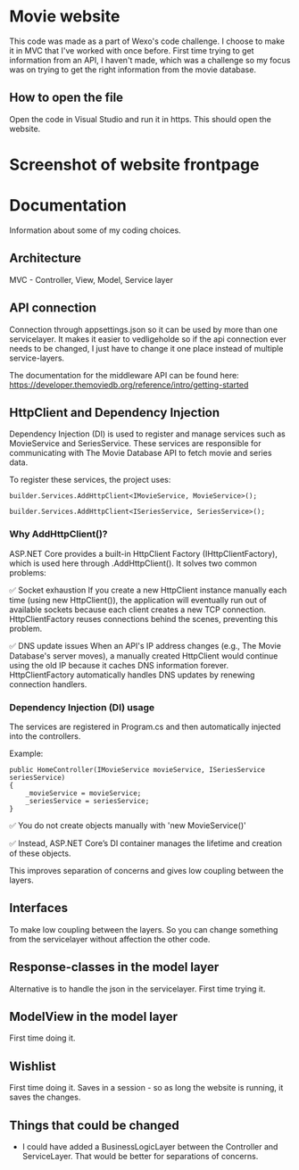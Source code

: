 # Movie website
This code was made as a part of Wexo's code challenge. I choose to make it in MVC that I've worked with once before. First time trying to get information from an API, I haven't made, which was a challenge so my focus was on trying to get the right information from the movie database.

## How to open the file
Open the code in Visual Studio and run it in https. This should open the website.

# Screenshot of website frontpage


# Documentation
Information about some of my coding choices.

## Architecture
MVC - Controller, View, Model, Service layer

## API connection
Connection through appsettings.json so it can be used by more than one servicelayer. It makes it easier to vedligeholde so if the api connection ever needs to be changed, I just have to change it one place instead of multiple service-layers.

The documentation for the middleware API can be found here: https://developer.themoviedb.org/reference/intro/getting-started 

## HttpClient and Dependency Injection
Dependency Injection (DI) is used to register and manage services such as MovieService and SeriesService. These services are responsible for communicating with The Movie Database API to fetch movie and series data.

To register these services, the project uses:

```
builder.Services.AddHttpClient<IMovieService, MovieService>();

builder.Services.AddHttpClient<ISeriesService, SeriesService>();
```

### Why AddHttpClient()?
ASP.NET Core provides a built-in HttpClient Factory (IHttpClientFactory), which is used here through .AddHttpClient(). It solves two common problems:

✅ Socket exhaustion
If you create a new HttpClient instance manually each time (using new HttpClient()), the application will eventually run out of available sockets because each client creates a new TCP connection. HttpClientFactory reuses connections behind the scenes, preventing this problem.

✅ DNS update issues
When an API's IP address changes (e.g., The Movie Database's server moves), a manually created HttpClient would continue using the old IP because it caches DNS information forever. HttpClientFactory automatically handles DNS updates by renewing connection handlers.

### Dependency Injection (DI) usage
The services are registered in Program.cs and then automatically injected into the controllers.

Example:
```
public HomeController(IMovieService movieService, ISeriesService seriesService)
{
    _movieService = movieService;
    _seriesService = seriesService; 
}
```

✅ You do not create objects manually with 'new MovieService()'

✅ Instead, ASP.NET Core’s DI container manages the lifetime and creation of these objects.

This improves separation of concerns and gives low coupling between the layers.

## Interfaces
To make low coupling between the layers. So you can change something from the servicelayer without affection the other code.

## Response-classes in the model layer
Alternative is to handle the json in the servicelayer.
First time trying it.

## ModelView in the model layer
First time doing it.

## Wishlist
First time doing it. Saves in a session - so as long the website is running, it saves the changes.

## Things that could be changed
- I could have added a BusinessLogicLayer between the Controller and ServiceLayer. That would be better for separations of concerns.
